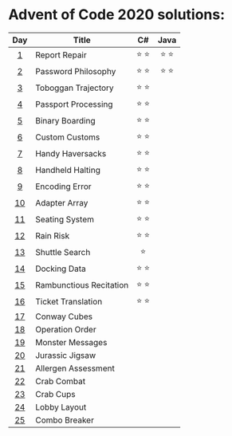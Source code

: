 # Advent of Code 2020 solutions:

| Day                                        | Title                   | C#            | Java          |
|:------------------------------------------:| ----------------------- |:-------------:|:-------------:|
|  [1](https://adventofcode.com/2020/day/1)  | Report Repair           | :star: :star: | :star: :star: |
|  [2](https://adventofcode.com/2020/day/2)  | Password Philosophy     | :star: :star: | :star: :star: |
|  [3](https://adventofcode.com/2020/day/3)  | Toboggan Trajectory     | :star: :star: |               |
|  [4](https://adventofcode.com/2020/day/4)  | Passport Processing     | :star: :star: |               |
|  [5](https://adventofcode.com/2020/day/5)  | Binary Boarding         | :star: :star: |               |
|  [6](https://adventofcode.com/2020/day/6)  | Custom Customs          | :star: :star: |               |
|  [7](https://adventofcode.com/2020/day/7)  | Handy Haversacks        | :star: :star: |               |
|  [8](https://adventofcode.com/2020/day/8)  | Handheld Halting        | :star: :star: |               |
|  [9](https://adventofcode.com/2020/day/9)  | Encoding Error          | :star: :star: |               |
| [10](https://adventofcode.com/2020/day/10) | Adapter Array           | :star: :star: |               |
| [11](https://adventofcode.com/2020/day/11) | Seating System          | :star: :star: |               |
| [12](https://adventofcode.com/2020/day/12) | Rain Risk               | :star: :star: |               |
| [13](https://adventofcode.com/2020/day/13) | Shuttle Search          | :star:        |               |
| [14](https://adventofcode.com/2020/day/14) | Docking Data            | :star: :star: |               |
| [15](https://adventofcode.com/2020/day/15) | Rambunctious Recitation | :star: :star: |               |
| [16](https://adventofcode.com/2020/day/16) | Ticket Translation      | :star: :star: |               |
| [17](https://adventofcode.com/2020/day/17) | Conway Cubes            |               |               |
| [18](https://adventofcode.com/2020/day/18) | Operation Order         |               |               |
| [19](https://adventofcode.com/2020/day/19) | Monster Messages        |               |               |
| [20](https://adventofcode.com/2020/day/20) | Jurassic Jigsaw         |               |               |
| [21](https://adventofcode.com/2020/day/21) | Allergen Assessment     |               |               |
| [22](https://adventofcode.com/2020/day/22) | Crab Combat             |               |               |
| [23](https://adventofcode.com/2020/day/23) | Crab Cups               |               |               |
| [24](https://adventofcode.com/2020/day/24) | Lobby Layout            |               |               |
| [25](https://adventofcode.com/2020/day/25) | Combo Breaker           |               |               |
